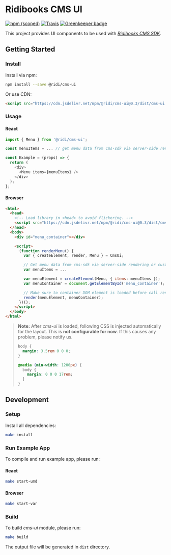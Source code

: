 # Ridibooks CMS UI

[![npm (scoped)](https://img.shields.io/npm/v/@ridi/cms-ui.svg)](https://www.npmjs.com/package/@ridi/cms-ui)
[![Travis](https://img.shields.io/travis/ridi/cms-ui.svg)](https://travis-ci.org/ridi/cms-ui)
[![Greenkeeper badge](https://badges.greenkeeper.io/ridi/cms-ui.svg)](https://greenkeeper.io/)

This project provides UI components to be used with [*Ridibooks CMS SDK*](https://github.com/ridi/cms-sdk).

## Getting Started

### Install
Install via npm:
```bash
npm install --save @ridi/cms-ui
```
Or use CDN:
```html
<script src="https://cdn.jsdelivr.net/npm/@ridi/cms-ui@0.3/dist/cms-ui.var.js"></script>
```

### Usage

#### React
```js
import { Menu } from '@ridi/cms-ui';

const menuItems = ... // get menu data from cms-sdk via server-side rendering or custom API.

const Example = (props) => {
  return (
    <div>
      <Menu items={menuItems} />
    </div>
  );
};
```

#### Browser
```html
<html>
  <head>
    <!-- Load library in <head> to avoid flickering. -->
    <script src="https://cdn.jsdelivr.net/npm/@ridi/cms-ui@0.3/dist/cms-ui.var.js"></script>
  </head>
  <body>
    <div id="menu_container"></div>

    <script>
      (function renderMenu() {
        var { createElement, render, Menu } = CmsUi;

        // Get menu data from cms-sdk via server-side rendering or custom API.
        var menuItems = ...

        var menuElement = createElement(Menu, { items: menuItems });
        var menuContainer = document.getElementById('menu_container');

        // Make sure to container DOM element is loaded before call render function.
        render(menuElement, menuContainer);
      })();
    </script>
  </body>
</html>
```

> **Note:**
> After *cms-ui* is loaded, following CSS is injected automatically for the layout.
> This is **not configurable for now**.
> If this causes any problem, please notify us.
> ```css
> body {
>   margin: 3.5rem 0 0 0;
> }
>
> @media (min-width: 1200px) {
>   body {
>     margin: 0 0 0 17rem;
>   }
> }
> ```

## Development

### Setup
Install all dependencies:
```bash
make install
```

### Run Example App
To compile and run example app, please run:

#### React
```bash
make start-umd
```

#### Browser
```bash
make start-var
```

### Build
To build *cms-ui* module, please run:
```bash
make build
```
The output file will be generated in `dist` directory.

